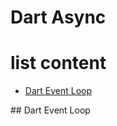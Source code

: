 # Dart Async
# list content
 - [Dart Event Loop]('#dart-event-loop')

<a name="dart-event-loop">
## Dart Event Loop
